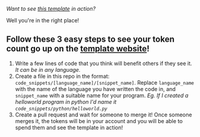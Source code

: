 *Want to see [this template](github-actions-mongodb.vercel.app) in action?*

Well you're in the right place!

## Follow these 3 easy steps to see your token count go up on the [template website](github-actions-mongodb.vercel.app)!

1. Write a few lines of code that you think will benefit others if they see it. *It can be in any language.*
2. Create a file in this repo in the format: `code_snippets/[language_name]/[snippet_name]`. Replace `language_name` with the name of the language you have written the code in, and `snippet_name` with a suitable name for your program. *Eg. If I created a helloworld program in python I'd name it `code_snippets/python/helloworld.py`*
3. Create a pull request and wait for someone to merge it! Once someone merges it, the tokens will be in your account and you will be able to spend them and see the template in action!

